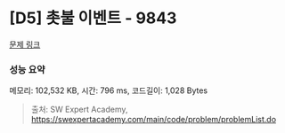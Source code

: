 # [D5] 촛불 이벤트 - 9843 

[문제 링크](https://swexpertacademy.com/main/code/problem/problemDetail.do?contestProbId=AXGBKzuaPOoDFAXR) 

### 성능 요약

메모리: 102,532 KB, 시간: 796 ms, 코드길이: 1,028 Bytes



> 출처: SW Expert Academy, https://swexpertacademy.com/main/code/problem/problemList.do